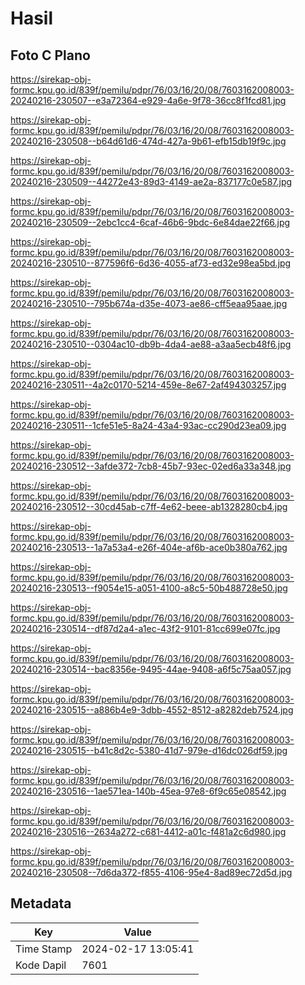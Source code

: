 # Hasil

## Foto C Plano

https://sirekap-obj-formc.kpu.go.id/839f/pemilu/pdpr/76/03/16/20/08/7603162008003-20240216-230507--e3a72364-e929-4a6e-9f78-36cc8f1fcd81.jpg

https://sirekap-obj-formc.kpu.go.id/839f/pemilu/pdpr/76/03/16/20/08/7603162008003-20240216-230508--b64d61d6-474d-427a-9b61-efb15db19f9c.jpg

https://sirekap-obj-formc.kpu.go.id/839f/pemilu/pdpr/76/03/16/20/08/7603162008003-20240216-230509--44272e43-89d3-4149-ae2a-837177c0e587.jpg

https://sirekap-obj-formc.kpu.go.id/839f/pemilu/pdpr/76/03/16/20/08/7603162008003-20240216-230509--2ebc1cc4-6caf-46b6-9bdc-6e84dae22f66.jpg

https://sirekap-obj-formc.kpu.go.id/839f/pemilu/pdpr/76/03/16/20/08/7603162008003-20240216-230510--877596f6-6d36-4055-af73-ed32e98ea5bd.jpg

https://sirekap-obj-formc.kpu.go.id/839f/pemilu/pdpr/76/03/16/20/08/7603162008003-20240216-230510--795b674a-d35e-4073-ae86-cff5eaa95aae.jpg

https://sirekap-obj-formc.kpu.go.id/839f/pemilu/pdpr/76/03/16/20/08/7603162008003-20240216-230510--0304ac10-db9b-4da4-ae88-a3aa5ecb48f6.jpg

https://sirekap-obj-formc.kpu.go.id/839f/pemilu/pdpr/76/03/16/20/08/7603162008003-20240216-230511--4a2c0170-5214-459e-8e67-2af494303257.jpg

https://sirekap-obj-formc.kpu.go.id/839f/pemilu/pdpr/76/03/16/20/08/7603162008003-20240216-230511--1cfe51e5-8a24-43a4-93ac-cc290d23ea09.jpg

https://sirekap-obj-formc.kpu.go.id/839f/pemilu/pdpr/76/03/16/20/08/7603162008003-20240216-230512--3afde372-7cb8-45b7-93ec-02ed6a33a348.jpg

https://sirekap-obj-formc.kpu.go.id/839f/pemilu/pdpr/76/03/16/20/08/7603162008003-20240216-230512--30cd45ab-c7ff-4e62-beee-ab1328280cb4.jpg

https://sirekap-obj-formc.kpu.go.id/839f/pemilu/pdpr/76/03/16/20/08/7603162008003-20240216-230513--1a7a53a4-e26f-404e-af6b-ace0b380a762.jpg

https://sirekap-obj-formc.kpu.go.id/839f/pemilu/pdpr/76/03/16/20/08/7603162008003-20240216-230513--f9054e15-a051-4100-a8c5-50b488728e50.jpg

https://sirekap-obj-formc.kpu.go.id/839f/pemilu/pdpr/76/03/16/20/08/7603162008003-20240216-230514--df87d2a4-a1ec-43f2-9101-81cc699e07fc.jpg

https://sirekap-obj-formc.kpu.go.id/839f/pemilu/pdpr/76/03/16/20/08/7603162008003-20240216-230514--bac8356e-9495-44ae-9408-a6f5c75aa057.jpg

https://sirekap-obj-formc.kpu.go.id/839f/pemilu/pdpr/76/03/16/20/08/7603162008003-20240216-230515--a886b4e9-3dbb-4552-8512-a8282deb7524.jpg

https://sirekap-obj-formc.kpu.go.id/839f/pemilu/pdpr/76/03/16/20/08/7603162008003-20240216-230515--b41c8d2c-5380-41d7-979e-d16dc026df59.jpg

https://sirekap-obj-formc.kpu.go.id/839f/pemilu/pdpr/76/03/16/20/08/7603162008003-20240216-230516--1ae571ea-140b-45ea-97e8-6f9c65e08542.jpg

https://sirekap-obj-formc.kpu.go.id/839f/pemilu/pdpr/76/03/16/20/08/7603162008003-20240216-230516--2634a272-c681-4412-a01c-f481a2c6d980.jpg

https://sirekap-obj-formc.kpu.go.id/839f/pemilu/pdpr/76/03/16/20/08/7603162008003-20240216-230508--7d6da372-f855-4106-95e4-8ad89ec72d5d.jpg


## Metadata

| Key        | Value               |
| ---------- | ------------------- |
| Time Stamp | 2024-02-17 13:05:41 |
| Kode Dapil | 7601                |



